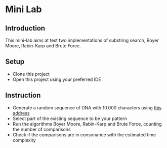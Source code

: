 # Mini Lab

## Introduction

This mini-lab aims at test two implementations of substring search, Boyer Moore, Rabin-Karp and Brute Force.

## Setup

* Clone this project
* Open this project using your preferred IDE

## Instruction

* Generate a random sequence of DNA with 10.000 characters using [this address](http://www.bioinformatics.org/sms2/random_dna.html)
* Select part of the existing sequence to be your pattern
* Run the algorithms Boyer Moore, Rabin-Karp and Brute Force, counting the number of comparisons
* Check if the comparisons are in consonance with the estimated time complexity
